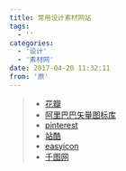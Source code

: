```yaml
---
title: 常用设计素材网站
tags:
  - ''
categories:
  - '设计'
  - '素材网'
date: 2017-04-20 11:32:11
from: '原'
---
```


>* [花瓣](http://huaban.com/)    
>* [阿里巴巴矢量图标库](http://www.iconfont.cn/)
>* [pinterest](https://jp.pinterest.com/)
>* [站酷](http://www.zcool.com.cn/)
>* [easyicon](http://www.easyicon.net/)
>* [千图网](http://www.58pic.com/)

<!--more-->
